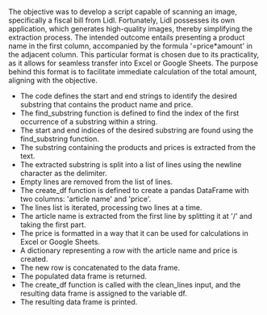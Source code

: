 The objective was to develop a script capable of scanning an image, specifically a fiscal bill from Lidl. Fortunately, Lidl possesses its own application, which generates high-quality images, thereby simplifying the extraction process.
The intended outcome entails presenting a product name in the first column, accompanied by the formula '=price*amount' in the adjacent column. This particular format is chosen due to its practicality, as it allows for seamless transfer into Excel or Google Sheets. The purpose behind this format is to facilitate immediate calculation of the total amount, aligning with the objective.
- The code defines the start and end strings to identify the desired substring that contains the product name and price.
- The find_substring function is defined to find the index of the first occurrence of a substring within a string.
- The start and end indices of the desired substring are found using the find_substring function.
- The substring containing the products and prices is extracted from the text.
- The extracted substring is split into a list of lines using the newline character as the delimiter.
- Empty lines are removed from the list of lines.
- The create_df function is defined to create a pandas DataFrame with two columns: 'article name' and 'price'.
- The lines list is iterated, processing two lines at a time.
- The article name is extracted from the first line by splitting it at '/' and taking the first part.
- The price is formatted in a way that it can be used for calculations in Excel or Google Sheets.
- A dictionary representing a row with the article name and price is created.
- The new row is concatenated to the data frame.
- The populated data frame is returned.
- The create_df function is called with the clean_lines input, and the resulting data frame is assigned to the variable df.
- The resulting data frame is printed.
